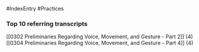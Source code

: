 #IndexEntry #Practices

### Top 10 referring transcripts
[[0302 Preliminaries Regarding Voice, Movement, and Gesture - Part 2]] (4)
[[0304 Preliminaries Regarding Voice, Movement, and Gesture - Part 4]] (4)


